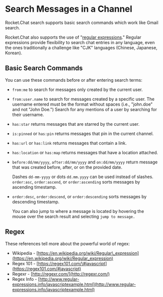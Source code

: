 # Search Messages in a Channel

Rocket.Chat search supports basic search commands which work like Gmail search.

Rocket.Chat also supports the use of "[regular expressions](https://en.wikipedia.org/wiki/Regular_expression)." Regular expressions provide flexibility to search chat entries in any language, even the ones traditionally a challenge like "CJK" languages \(Chinese, Japanese, Korean\).

## Basic Search Commands

You can use these commands before or after entering search terms:

* `from:me` to search for messages only created by the current user.
* `from:user.name` to search for messages created by a specific user. The username entered must be the format without spaces \(i.e., "john.doe" and not "John Doe."\) Search for any mentions of a user by searching for their username.
* `has:star` returns messages that are starred by the current user.
* `is:pinned` or `has:pin` returns messages that pin in the current channel.
* `has:url` or `has:link` returns messages that contain a link.
* `has:location` or `has:map` returns messages that have a location attached.
* `before:dd/mm/yyyy`, `after:dd/mm/yyyy` and `on:dd/mm/yyyy` return message that was created before, after, or on the provided date.

  Dashes `dd-mm-yyyy` or dots `dd.mm.yyyy` can be used instead of slashes. `order:asc`, `order:ascend`, or `order:ascending` sorts messages by ascending timestamp.

* `order:desc`, `order:descend`, or `order:descending` sorts messages by descending timestamp.

  You can also jump to where a message is located by hovering the mouse over the search result and selecting `jump to message.`

## Regex

These references tell more about the powerful world of regex:

* Wikipedia - [https://en.wikipedia.org/wiki/Regular\_expression](https://en.wikipedia.org/wiki/Regular_expression)
* Regex 101 - [https://regex101.com/\#javascript](https://regex101.com/#javascript)
* Regexr - [http://regexr.com/](http://regexr.com/)
* Regex Info - [http://www.regular-expressions.info/javascriptexample.html](http://www.regular-expressions.info/javascriptexample.html)

